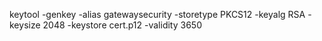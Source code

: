 keytool -genkey -alias gatewaysecurity -storetype PKCS12 -keyalg RSA -keysize 2048 -keystore cert.p12 -validity 3650